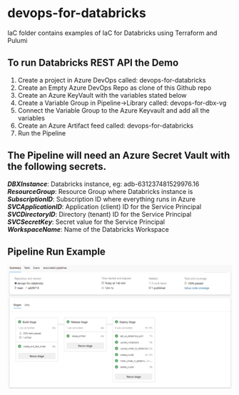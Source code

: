 # devops-for-databricks

IaC folder contains examples of IaC for Databricks using Terraform and Pulumi

## To run Databricks REST API the Demo
	
1.	Create a project in Azure DevOps called: devops-for-databricks
2.	Create an Empty Azure DevOps Repo as clone of this Github repo
3.	Create an Azure KeyVault with the variables stated below
4.	Create a Variable Group in Pipeline->Library called: devops-for-dbx-vg
5.	Connect the Variable Group to the Azure Keyvault and add all the variables
6.	Create an Azure Artifact feed called: devops-for-databricks
7.	Run the Pipeline


## The Pipeline will need an Azure Secret Vault with the following secrets.<br>

***DBXInstance***: Databricks instance, eg: adb-631237481529976.16<br>
***ResourceGroup***: Resource Group where Databricks instance is<br>
***SubscriptionID***: Subscription ID where everything runs in Azure<br>
***SVCApplicationID***: Application (client) ID for the Service Principal<br>
***SVCDirectoryID***: Directory (tenant) ID for the Service Principal<br>
***SVCSecretKey***: Secret value for the Service Principal<br>
***WorkspaceName***: Name of the Databricks Workspace<br>

## Pipeline Run Example<br>
![Pipeline Run Sample!](/pipeline-screenshot.png "Pipeline Run Sample")

